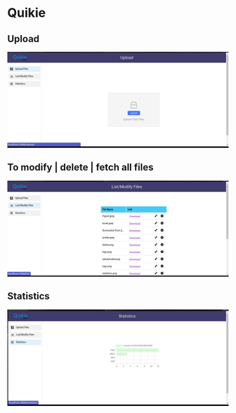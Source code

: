 # Quikie

## Upload
![Upload](README_SS/1.jpg)

## To modify | delete | fetch all files
![Upload](README_SS/2.jpg)

## Statistics
![Upload](README_SS/3.jpg)
